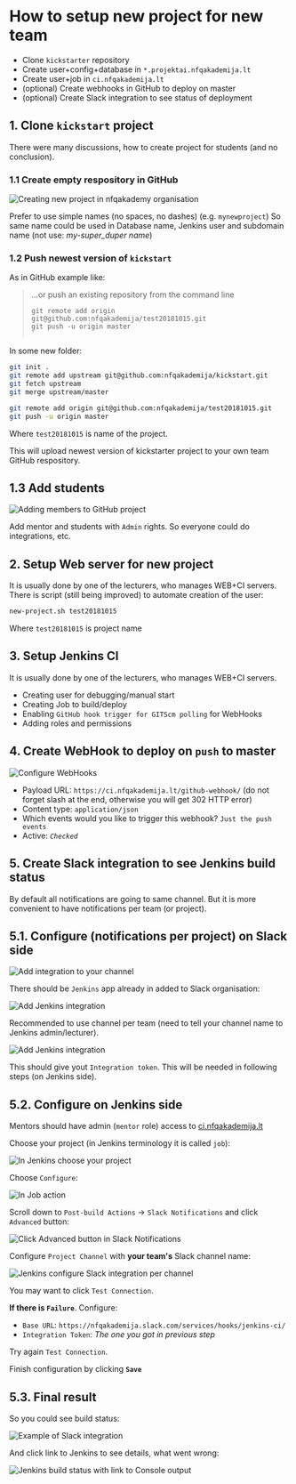 How to setup new project for new team
=====================================

* Clone `kickstarter` repository
* Create user+config+database in `*.projektai.nfqakademija.lt`
* Create user+job in `ci.nfqakademija.lt`
* (optional) Create webhooks in GitHub to deploy on master
* (optional) Create Slack integration to see status of deployment

## 1. Clone `kickstart` project

There were many discussions, how to create project for students (and no conclusion).

### 1.1 Create empty respository in GitHub


![Creating new project in nfqakademy organisation](res/github-create-new-repo.jpg)

Prefer to use simple names (no spaces, no dashes) (e.g. `mynewproject`)
So same name could be used in Database name, Jenkins user and subdomain name (not use: _my-super_duper name_)

### 1.2 Push newest version of `kickstart`

As in GitHub example like:
> …or push an existing repository from the command line
> ```
> git remote add origin git@github.com:nfqakademija/test20181015.git
> git push -u origin master
> `

In some new folder:
```bash
git init .
git remote add upstream git@github.com:nfqakademija/kickstart.git
git fetch upstream
git merge upstream/master

git remote add origin git@github.com:nfqakademija/test20181015.git
git push -u origin master
```
Where `test20181015` is name of the project.

This will upload newest version of kickstarter project to your own team GitHub respository.

## 1.3 Add students 

![Adding members to GitHub project](res/github-add-students.jpg)

Add mentor and students with `Admin` rights.
So everyone could do integrations, etc.

## 2. Setup Web server for new project

It is usually done by one of the lecturers, who manages WEB+CI servers.
There is script (still being improved) to automate creation of the user:
```bash
new-project.sh test20181015
```
Where `test20181015` is project name

## 3. Setup Jenkins CI

It is usually done by one of the lecturers, who manages WEB+CI servers.

* Creating user for debugging/manual start
* Creating Job to build/deploy
* Enabling `GitHub hook trigger for GITScm polling` for WebHooks
* Adding roles and permissions

## 4. Create WebHook to deploy on `push` to master

![Configure WebHooks](res/github-configure-web-hooks.jpg)

* Payload URL: `https://ci.nfqakademija.lt/github-webhook/`
  (do not forget slash at the end, otherwise you will get 302 HTTP error)
* Content type: `application/json`
* Which events would you like to trigger this webhook? `Just the push events`
* Active: _`Checked`_

## 5. Create Slack integration to see Jenkins build status

By default all notifications are going to same channel.
But it is more convenient to have notifications per team (or project).

## 5.1. Configure (notifications per project) on Slack side
 
![Add integration to your channel](res/slack-add-integration.jpg)

There should be `Jenkins` app already in added to Slack organisation:

![Add Jenkins integration](res/slack-add-jenkins-integration-1.jpg)

Recommended to use channel per team (need to tell your channel name to Jenkins admin/lecturer).

![Add Jenkins integration](res/slack-add-jenkins-integration-to-your-channel.jpg)

This should give yout `Integration token`.
This will be needed in following steps (on Jenkins side).

## 5.2. Configure on Jenkins side

Mentors should have admin (`mentor` role) access to [ci.nfqakademija.lt](https://ci.nfqakademija.lt)

Choose your project (in Jenkins terminology it is called `job`):

![In Jenkins choose your project](res/jenkins-choose-your-project.jpg)

Choose `Configure`:

![In Job action](res/jenkins-job-actions-configure.jpg)

Scroll down to `Post-build Actions` -> `Slack Notifications` and click `Advanced` button:

![Click Advanced button in Slack Notifications](res/jenkins-post-build-slack-advanced-button.jpg)

Configure `Project Channel` with **your team's** Slack channel name: 

![Jenkins configure Slack integration per channel](res/jenkins-Slack-integration-per-job.jpeg)

You may want to click `Test Connection`.

**If there is `Failure`**. Configure:
* `Base URL`: `https://nfqakademija.slack.com/services/hooks/jenkins-ci/`
* `Integration Token`: _The one you got in previous step_

Try again `Test Connection`.

Finish configuration by clicking **`Save`**

## 5.3. Final result

So you could see build status:

![Example of Slack integration](res/github-example-of-jenkins-integration.jpg)

And click link to Jenkins to see details, what went wrong:

![Jenkins build status with link to Console output](res/jenkins-when-something-failed.jpg)
